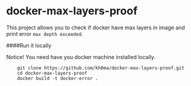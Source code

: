 # docker-max-layers-proof
This project allows you to check if docker have max layers in image and print error `max depth exceeded`.

####Run it locally

Notice! You need have you docker machine installed locally.

		git clone https://github.com/kh0ma/docker-max-layers-proof.git
		cd docker-max-layers-proof
		docker build -t docker-error .
